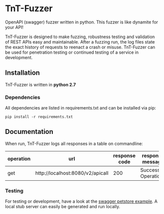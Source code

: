 # TnT-Fuzzer
OpenAPI (swagger) fuzzer written in python. This fuzzer is like dynamite for your API!

TnT-Fuzzer is designed to make fuzzing, robustness testing and validation of REST APIs easy and maintainable. After a 
fuzzing run, the log files state the exact history of requests to reenact a crash or misuse. TnT-Fuzzer can be used 
for penetration testing or continued testing of a service in development.  

## Installation
TnT-Fuzzer is written in **python 2.7**

### Dependencies
All dependencies are listed in requirements.txt and can be installed via pip:

```
pip install -r requirements.txt
```

## Documentation

When run, TnT-Fuzzer logs all responses in a table on commandline: 

| operation | url | response code | response message | response body |
|---|---|---|---|---|
| get       | http://localhost:8080/v2/apicall | 200 | Successful Operation | {'success': true} |

### Testing

For testing or development, have a look at the [swagger petstore example](http://petstore.swagger.io/). A local stub 
server can easily be generated and run locally. 
 